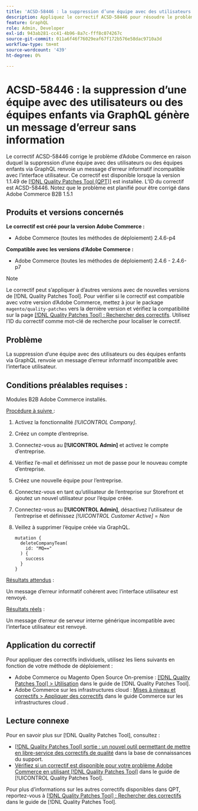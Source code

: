 ```yaml
---
title: 'ACSD-58446 : la suppression d’une équipe avec des utilisateurs ou des équipes enfants via GraphQL génère un message d’erreur sans information'
description: Appliquez le correctif ACSD-58446 pour résoudre le problème d’Adobe Commerce où la suppression d’une équipe avec des utilisateurs ou des équipes enfants via GraphQL renvoie un message d’erreur informatif incompatible avec l’interface utilisateur.
feature: GraphQL
role: Admin, Developer
exl-id: 943ab281-cc41-4b96-8a7c-fff8c074267c
source-git-commit: 011a6f46f76029eaf67f172b576e58dac9710a3d
workflow-type: tm+mt
source-wordcount: '439'
ht-degree: 0%

---
```


# ACSD-58446 : la suppression d’une équipe avec des utilisateurs ou des équipes enfants via GraphQL génère un message d’erreur sans information

Le correctif ACSD-58446 corrige le problème d’Adobe Commerce en raison duquel la suppression d’une équipe avec des utilisateurs ou des équipes enfants via GraphQL renvoie un message d’erreur informatif incompatible avec l’interface utilisateur. Ce correctif est disponible lorsque la version 1.1.49 de [[!DNL Quality Patches Tool (QPT)]](https://experienceleague.adobe.com/en/docs/commerce-operations/tools/quality-patches-tool/quality-patches-tool-to-self-serve-quality-patches) est installée. L’ID du correctif est ACSD-58446. Notez que le problème est planifié pour être corrigé dans Adobe Commerce B2B 1.5.1

## Produits et versions concernés

**Le correctif est créé pour la version Adobe Commerce :**

* Adobe Commerce (toutes les méthodes de déploiement) 2.4.6-p4

**Compatible avec les versions d’Adobe Commerce :**

* Adobe Commerce (toutes les méthodes de déploiement) 2.4.6 - 2.4.6-p7

>[!NOTE]
>
>Le correctif peut s’appliquer à d’autres versions avec de nouvelles versions de [!DNL Quality Patches Tool]. Pour vérifier si le correctif est compatible avec votre version d’Adobe Commerce, mettez à jour le package `magento/quality-patches` vers la dernière version et vérifiez la compatibilité sur la page [[!DNL Quality Patches Tool] : Rechercher des correctifs](https://experienceleague.adobe.com/tools/commerce-quality-patches/index.html). Utilisez l’ID du correctif comme mot-clé de recherche pour localiser le correctif.

## Problème

La suppression d’une équipe avec des utilisateurs ou des équipes enfants via GraphQL renvoie un message d’erreur informatif incompatible avec l’interface utilisateur.

## Conditions préalables requises :

Modules B2B Adobe Commerce installés.

<u>Procédure à suivre </u> :

1. Activez la fonctionnalité *[!UICONTROL Company]*.
1. Créez un compte d’entreprise.
1. Connectez-vous au **[!UICONTROL Admin]** et activez le compte d’entreprise.
1. Vérifiez l’e-mail et définissez un mot de passe pour le nouveau compte d’entreprise.
1. Créez une nouvelle équipe pour l’entreprise.
1. Connectez-vous en tant qu’utilisateur de l’entreprise sur Storefront et ajoutez un nouvel utilisateur pour l’équipe créée.
1. Connectez-vous au **[!UICONTROL Admin]**, désactivez l’utilisateur de l’entreprise et définissez *[!UICONTROL Customer Active]* = *Non*
1. Veillez à supprimer l’équipe créée via GraphQL.

   ```
   mutation {
     deleteCompanyTeam(
       id: "MQ=="
     ) {
       success
     }
   }
   ```

<u>Résultats attendus</u> :

Un message d’erreur informatif cohérent avec l’interface utilisateur est renvoyé.

<u>Résultats réels</u> :

Un message d’erreur de serveur interne générique incompatible avec l’interface utilisateur est renvoyé.

## Application du correctif

Pour appliquer des correctifs individuels, utilisez les liens suivants en fonction de votre méthode de déploiement :

* Adobe Commerce ou Magento Open Source On-premise : [[!DNL Quality Patches Tool] > Utilisation](/help/tools/quality-patches-tool/usage.md) dans le guide de [!DNL Quality Patches Tool].
* Adobe Commerce sur les infrastructures cloud : [Mises à niveau et correctifs > Appliquer des correctifs](https://experienceleague.adobe.com/docs/commerce-cloud-service/user-guide/develop/upgrade/apply-patches.html) dans le guide Commerce sur les infrastructures cloud .

## Lecture connexe

Pour en savoir plus sur [!DNL Quality Patches Tool], consultez :

* [[!DNL Quality Patches Tool] sortie : un nouvel outil permettant de mettre en libre-service des correctifs de qualité](https://experienceleague.adobe.com/en/docs/commerce-operations/tools/quality-patches-tool/quality-patches-tool-to-self-serve-quality-patches) dans la base de connaissances du support.
* [Vérifiez si un correctif est disponible pour votre problème Adobe Commerce en utilisant [!DNL Quality Patches Tool]](/help/tools/quality-patches-tool/patches-available-in-qpt/check-patch-for-magento-issue-with-magento-quality-patches.md) dans le guide de [!UICONTROL Quality Patches Tool].


Pour plus d’informations sur les autres correctifs disponibles dans QPT, reportez-vous à [[!DNL Quality Patches Tool] : Rechercher des correctifs](https://experienceleague.adobe.com/tools/commerce-quality-patches/index.html) dans le guide de [!DNL Quality Patches Tool].
